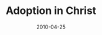---
title: "Adoption in Christ"
speaker: "Samuel Lee"
date: "2010-04-25"
sermonUrl: "//35.190.93.184/sermons/20100425_sunday_sam_lee_adoption.mp3"
---